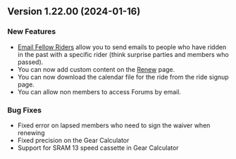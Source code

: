  ## Version 1.22.00 (2024-01-16)

 ### New Features
 - [Email Fellow Riders](/Membership/emailFellow) allow you to send emails to people who have ridden in the past with a specific rider (think surprise parties and members who passed).
 - You can now add custom content on the [Renew](/Membership/renew) page.
 - You can now download the calendar file for the ride from the ride signup page.
 - You can allow non members to access Forums by email.

 ### Bug Fixes
 - Fixed error on lapsed members who need to sign the waiver when renewing
 - Fixed precision on the Gear Calculator
 - Support for SRAM 13 speed cassette in Gear Calculator
